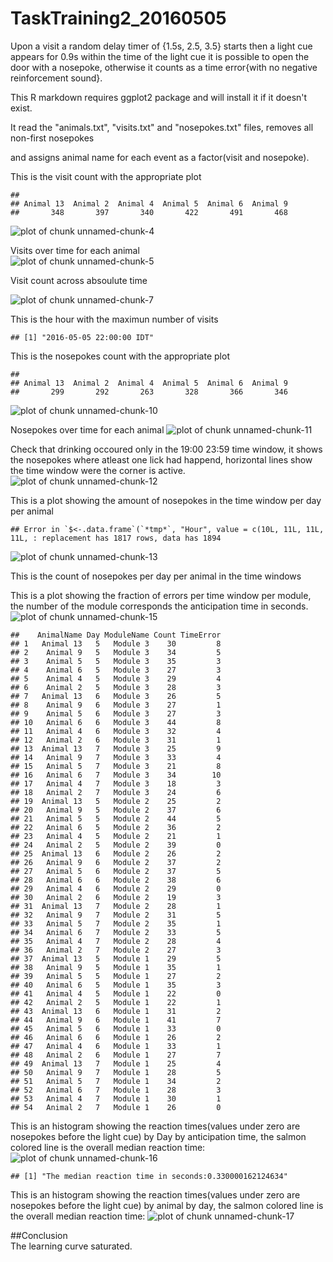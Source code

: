 TaskTraining2_20160505
=======================

Upon a visit a random delay timer of {1.5s, 2.5, 3.5} starts then a light cue appears for 0.9s within the time of the light cue it is possible to open the door with a nosepoke, otherwise it counts as a time error{with no negative reinforcement sound}. 

This R markdown requires ggplot2 package and will install it if it doesn't exist.  


It read the "animals.txt", "visits.txt" and "nosepokes.txt" files, removes all non-first nosepokes    

and assigns animal name for each event as a factor(visit and nosepoke).  



This is the visit count with the appropriate plot  

```
## 
## Animal 13  Animal 2  Animal 4  Animal 5  Animal 6  Animal 9 
##       348       397       340       422       491       468
```

![plot of chunk unnamed-chunk-4](figure/unnamed-chunk-4-1.png)

Visits over time for each animal   
![plot of chunk unnamed-chunk-5](figure/unnamed-chunk-5-1.png)

Visit count across absoulute time  


![plot of chunk unnamed-chunk-7](figure/unnamed-chunk-7-1.png)



This is the hour with the maximun number of visits  

```
## [1] "2016-05-05 22:00:00 IDT"
```


This is the nosepokes count with the appropriate plot 

```
## 
## Animal 13  Animal 2  Animal 4  Animal 5  Animal 6  Animal 9 
##       299       292       263       328       366       346
```

![plot of chunk unnamed-chunk-10](figure/unnamed-chunk-10-1.png)


Nosepokes over time for each animal
![plot of chunk unnamed-chunk-11](figure/unnamed-chunk-11-1.png)

Check that drinking occoured only in the 19:00 23:59 time window, it shows the nosepokes where atleast one lick had happend, horizontal lines show the time window were the corner is active.
![plot of chunk unnamed-chunk-12](figure/unnamed-chunk-12-1.png)


This is a plot showing the amount of nosepokes in the time window per day per animal  

```
## Error in `$<-.data.frame`(`*tmp*`, "Hour", value = c(10L, 11L, 11L, 11L, : replacement has 1817 rows, data has 1894
```

![plot of chunk unnamed-chunk-13](figure/unnamed-chunk-13-1.png)

This is the count of nosepokes per day per animal in the time windows


This is a plot showing the fraction of errors per time window per module,
the number of the module corresponds the anticipation time in seconds.
![plot of chunk unnamed-chunk-15](figure/unnamed-chunk-15-1.png)

```
##    AnimalName Day ModuleName Count TimeError
## 1   Animal 13   5   Module 3    30         8
## 2    Animal 9   5   Module 3    34         5
## 3    Animal 5   5   Module 3    35         3
## 4    Animal 6   5   Module 3    27         3
## 5    Animal 4   5   Module 3    29         4
## 6    Animal 2   5   Module 3    28         3
## 7   Animal 13   6   Module 3    26         5
## 8    Animal 9   6   Module 3    27         1
## 9    Animal 5   6   Module 3    27         3
## 10   Animal 6   6   Module 3    44         8
## 11   Animal 4   6   Module 3    32         4
## 12   Animal 2   6   Module 3    31         1
## 13  Animal 13   7   Module 3    25         9
## 14   Animal 9   7   Module 3    33         4
## 15   Animal 5   7   Module 3    21         8
## 16   Animal 6   7   Module 3    34        10
## 17   Animal 4   7   Module 3    18         3
## 18   Animal 2   7   Module 3    24         6
## 19  Animal 13   5   Module 2    25         2
## 20   Animal 9   5   Module 2    37         6
## 21   Animal 5   5   Module 2    44         5
## 22   Animal 6   5   Module 2    36         2
## 23   Animal 4   5   Module 2    21         1
## 24   Animal 2   5   Module 2    39         0
## 25  Animal 13   6   Module 2    26         2
## 26   Animal 9   6   Module 2    37         2
## 27   Animal 5   6   Module 2    37         5
## 28   Animal 6   6   Module 2    38         6
## 29   Animal 4   6   Module 2    29         0
## 30   Animal 2   6   Module 2    19         3
## 31  Animal 13   7   Module 2    28         1
## 32   Animal 9   7   Module 2    31         5
## 33   Animal 5   7   Module 2    35         1
## 34   Animal 6   7   Module 2    33         5
## 35   Animal 4   7   Module 2    28         4
## 36   Animal 2   7   Module 2    27         3
## 37  Animal 13   5   Module 1    29         5
## 38   Animal 9   5   Module 1    35         1
## 39   Animal 5   5   Module 1    27         2
## 40   Animal 6   5   Module 1    35         3
## 41   Animal 4   5   Module 1    22         0
## 42   Animal 2   5   Module 1    22         1
## 43  Animal 13   6   Module 1    31         2
## 44   Animal 9   6   Module 1    41         7
## 45   Animal 5   6   Module 1    33         0
## 46   Animal 6   6   Module 1    26         2
## 47   Animal 4   6   Module 1    33         1
## 48   Animal 2   6   Module 1    27         7
## 49  Animal 13   7   Module 1    25         4
## 50   Animal 9   7   Module 1    28         5
## 51   Animal 5   7   Module 1    34         2
## 52   Animal 6   7   Module 1    28         3
## 53   Animal 4   7   Module 1    30         1
## 54   Animal 2   7   Module 1    26         0
```

This is an histogram showing the reaction times(values under zero are nosepokes before the light cue) by Day by anticipation time, the salmon colored line is the overall median reaction time:
![plot of chunk unnamed-chunk-16](figure/unnamed-chunk-16-1.png)

```
## [1] "The median reaction time in seconds:0.330000162124634"
```
This is an histogram showing the reaction times(values under zero are nosepokes before the light cue) by animal by day, the salmon colored line is the overall median reaction time:
![plot of chunk unnamed-chunk-17](figure/unnamed-chunk-17-1.png)

##Conclusion  
The learning curve saturated.
